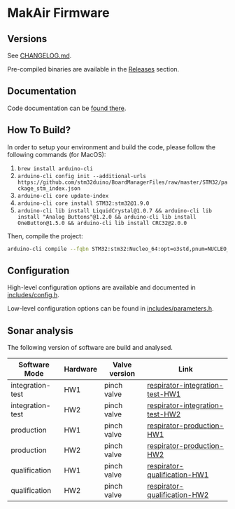 # MakAir Firmware

## Versions

See [CHANGELOG.md](CHANGELOG.md).

Pre-compiled binaries are available in the [Releases](https://github.com/makers-for-life/makair-firmware/releases) section.

## Documentation

Code documentation can be [found there](https://makers-for-life.github.io/makair-firmware/files.html).

## How To Build?

In order to setup your environment and build the code, please follow the following commands (for MacOS):

1. `brew install arduino-cli`
2. `arduino-cli config init --additional-urls https://github.com/stm32duino/BoardManagerFiles/raw/master/STM32/package_stm_index.json`
3. `arduino-cli core update-index`
4. `arduino-cli core install STM32:stm32@1.9.0`
5. `arduino-cli lib install LiquidCrystal@1.0.7 && arduino-cli lib install "Analog Buttons"@1.2.0 && arduino-cli lib install OneButton@1.5.0 && arduino-cli lib install CRC32@2.0.0`

Then, compile the project:

```sh
arduino-cli compile --fqbn STM32:stm32:Nucleo_64:opt=o3std,pnum=NUCLEO_F411RE --verbose srcs/respirator.cpp --output output/respirator-production
```

## Configuration

High-level configuration options are available and documented in [includes/config.h](includes/config.h).

Low-level configuration options can be found in [includes/parameters.h](includes/parameters.h).

## Sonar analysis

The following version of software are build and analysed.

| Software Mode    | Hardware | Valve version | Link                                                                                                  |
| ---------------- | -------- | ------------- | ----------------------------------------------------------------------------------------------------- |
| integration-test | HW1      | pinch valve   | [respirator-integration-test-HW1](https://sonarcloud.io/dashboard?id=respirator-integration-test-HW1) |
| integration-test | HW2      | pinch valve   | [respirator-integration-test-HW2](https://sonarcloud.io/dashboard?id=respirator-integration-test-HW2) |
| production       | HW1      | pinch valve   | [respirator-production-HW1](https://sonarcloud.io/dashboard?id=respirator-production-HW1)             |
| production       | HW2      | pinch valve   | [respirator-production-HW2](https://sonarcloud.io/dashboard?id=respirator-production-HW2)             |
| qualification    | HW1      | pinch valve   | [respirator-qualification-HW1](https://sonarcloud.io/dashboard?id=respirator-qualification-HW1)       |
| qualification    | HW2      | pinch valve   | [respirator-qualification-HW2](https://sonarcloud.io/dashboard?id=respirator-qualification-HW2)       |
